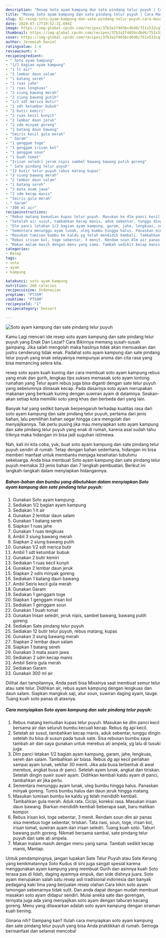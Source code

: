 ```yaml
---
description: "Resep Soto ayam kampung dan sate pindang telur puyuh | Cara Masak Soto ayam kampung dan sate pindang telur puyuh Yang Paling Enak"
title: "Resep Soto ayam kampung dan sate pindang telur puyuh | Cara Masak Soto ayam kampung dan sate pindang telur puyuh Yang Paling Enak"
slug: 92-resep-soto-ayam-kampung-dan-sate-pindang-telur-puyuh-cara-masak-soto-ayam-kampung-dan-sate-pindang-telur-puyuh-yang-paling-enak
date: 2020-07-17T19:52:31.694Z
image: https://img-global.cpcdn.com/recipes/37b3a1f465bcdbd6/751x532cq70/soto-ayam-kampung-dan-sate-pindang-telur-puyuh-foto-resep-utama.jpg
thumbnail: https://img-global.cpcdn.com/recipes/37b3a1f465bcdbd6/751x532cq70/soto-ayam-kampung-dan-sate-pindang-telur-puyuh-foto-resep-utama.jpg
cover: https://img-global.cpcdn.com/recipes/37b3a1f465bcdbd6/751x532cq70/soto-ayam-kampung-dan-sate-pindang-telur-puyuh-foto-resep-utama.jpg
author: Jeremiah Daniel
ratingvalue: 3.4
reviewcount: 4
recipeingredient:
- " Soto ayam kampung"
- "1/2 bagian ayam kampung"
- "1 lt air"
- "2 lembar daun salam"
- "1 batang sereh"
- "1 ruas jahe"
- "1 ruas lengkuas"
- "3 siung bawang merah"
- "2 siung bawang putih"
- "1/2 sdt merica butir"
- "1 sdt ketumbar bubuk"
- "2 butir kemiri"
- "1 ruas kecil kunyit"
- "2 lembar daun jeruk"
- "2 sdm minyak goreng"
- "1 batang daun bawang"
- "Seiris kecil gula merah"
- " Garam"
- "1 genggam toge"
- "1 genggam irisan kol"
- "1 genggam soun"
- "1 buah tomat"
- "Irisan seledri jeruk nipis sambel bawang bawang putih goreng"
- " Sate pindang telur puyuh"
- "12 butir telur puyuh rebus matang kupas"
- "3 siung bawang merah"
- "2 lembar daun salam"
- "1 batang sereh"
- "3 mata asam jawa"
- "2 sdm kecap manis"
- "Seiris gula merah"
- " Garam"
- "300 ml air"
recipeinstructions:
- "Rebus matang kemudian kupas telur puyuh. Masukan ke dlm panci kecil bersama air dan seluruh bumbu kecuali kecap. Rebus dg api kecil."
- "Setelah air susut, tambahkan kecap manis, aduk sebentar, tunggu dingin setelah itu bisa di susun pada tusuk sate. Sisa rebusan bumbu saya tambah air dan saya gunakan untuk merebus ati ampela, yg lalu di tusuki juga."
- "Dlm panci letakan 1/2 bagian ayam kampung, garam, jahe, lengkuas, sereh dan salam. Tambahkan air biasa. Rebus dg api kecil perlahan sampai ayam lunak, sekitar 30 menit. Jika ada busa terbentuk di awal merebus, angkat busa dr panci. Setelah ayam lunak, angkat dan tiriskan. Setelah dingin suwir suwir ayam. Didihkan kembali kaldu ayam di panci, tambahkan air jika perlu."
- "Sementara menunggu ayam lunak, uleg bumbu hingga halus. Panaskan minyak goreng. Tumis bumbu halus dan daun jeruk hingga matang."
- "Masukan tumisan bumbu ke kaldu yg telah mendidih kembali. Tambahkan gula merah. Aduk rata. Cicipi, koreksi rasa. Masukan irisan daun bawang. Biarkan mendidih kembali beberapa saat, baru matikan kompor."
- "Rebus irisan kol, toge sebentar, 3 menit. Rendam soun dlm air panas sisa merebus toge sebentar, tiriskan. Tata nasi, soun, toge, irisan kol, irisan tomat, suwiran ayam dan irisan seledri. Tuang kuah soto. Taburi bawang putih goreng. Nikmati bersama sambal, sate pindang telur puyuh dan sate ati ampela."
- "Makan malam masih dengan menu yang sama. Tambah sedikit kecap manis, Mantap."
categories:
- Resep
tags:
- soto
- ayam
- kampung

katakunci: soto ayam kampung 
nutrition: 260 calories
recipecuisine: Indonesian
preptime: "PT35M"
cooktime: "PT58M"
recipeyield: "1"
recipecategory: Dessert

---
```



![Soto ayam kampung dan sate pindang telur puyuh](https://img-global.cpcdn.com/recipes/37b3a1f465bcdbd6/751x532cq70/soto-ayam-kampung-dan-sate-pindang-telur-puyuh-foto-resep-utama.jpg)

Kamu Lagi mencari ide resep soto ayam kampung dan sate pindang telur puyuh yang Enak Dan Lezat? Cara Bikinnya memang susah-susah gampang. Jika salah mengolah maka hasilnya tidak akan memuaskan dan justru cenderung tidak enak. Padahal soto ayam kampung dan sate pindang telur puyuh yang enak selayaknya mempunyai aroma dan cita rasa yang bisa memancing selera kita.

resep soto ayam kuah kuning dan cara membuat soto ayam kampung rebus yang enak dan gurih, lengkap tips sukses memasak soto ayam lontong rumahan yang Telur ayam rebus juga bisa diganti dengan sate telur puyuh yang sebelumnya dimasak kecap. Pada dasarnya soto ayam merupakan makanan yang berkuah kuning dengan suwiran ayam di dalamnya. Seakan-akan setiap kota memiliki soto yang khas dan berbeda dari yang lain.

Banyak hal yang sedikit banyak berpengaruh terhadap kualitas rasa dari soto ayam kampung dan sate pindang telur puyuh, pertama dari jenis bahan, lalu pemilihan bahan segar hingga cara mengolah dan menyajikannya. Tak perlu pusing jika mau menyiapkan soto ayam kampung dan sate pindang telur puyuh yang enak di rumah, karena asal sudah tahu triknya maka hidangan ini bisa jadi suguhan istimewa.


Nah, kali ini kita coba, yuk, buat soto ayam kampung dan sate pindang telur puyuh sendiri di rumah. Tetap dengan bahan sederhana, hidangan ini bisa memberi manfaat untuk membantu menjaga kesehatan tubuhmu sekeluarga. Anda bisa membuat Soto ayam kampung dan sate pindang telur puyuh memakai 33 jenis bahan dan 7 langkah pembuatan. Berikut ini langkah-langkah dalam menyiapkan hidangannya.

<!--inarticleads1-->

##### Bahan-bahan dan bumbu yang dibutuhkan dalam menyiapkan Soto ayam kampung dan sate pindang telur puyuh:

1. Gunakan  Soto ayam kampung:
1. Sediakan 1/2 bagian ayam kampung
1. Sediakan 1 lt air
1. Gunakan 2 lembar daun salam
1. Gunakan 1 batang sereh
1. Siapkan 1 ruas jahe
1. Gunakan 1 ruas lengkuas
1. Ambil 3 siung bawang merah
1. Siapkan 2 siung bawang putih
1. Gunakan 1/2 sdt merica butir
1. Ambil 1 sdt ketumbar bubuk
1. Gunakan 2 butir kemiri
1. Sediakan 1 ruas kecil kunyit
1. Gunakan 2 lembar daun jeruk
1. Siapkan 2 sdm minyak goreng
1. Sediakan 1 batang daun bawang
1. Ambil Seiris kecil gula merah
1. Gunakan  Garam
1. Sediakan 1 genggam toge
1. Siapkan 1 genggam irisan kol
1. Sediakan 1 genggam soun
1. Gunakan 1 buah tomat
1. Gunakan Irisan seledri, jeruk nipis, sambel bawang, bawang putih goreng
1. Sediakan  Sate pindang telur puyuh
1. Sediakan 12 butir telur puyuh, rebus matang, kupas
1. Gunakan 3 siung bawang merah
1. Siapkan 2 lembar daun salam
1. Siapkan 1 batang sereh
1. Gunakan 3 mata asam jawa
1. Sediakan 2 sdm kecap manis
1. Ambil Seiris gula merah
1. Sediakan  Garam
1. Gunakan 300 ml air


Dilihat dari tampilannya, Anda pasti bisa Misalnya saat membuat semur telur atau sate telur. Didihkan air, rebus ayam kampung dengan lengkuas dan daun salam. Siapkan mangkuk saji, atur soun, suwiran daging ayam, tauge. Tuang kuah soto panas di atasnya. 

<!--inarticleads2-->

##### Cara menyiapkan Soto ayam kampung dan sate pindang telur puyuh:

1. Rebus matang kemudian kupas telur puyuh. Masukan ke dlm panci kecil bersama air dan seluruh bumbu kecuali kecap. Rebus dg api kecil.
1. Setelah air susut, tambahkan kecap manis, aduk sebentar, tunggu dingin setelah itu bisa di susun pada tusuk sate. Sisa rebusan bumbu saya tambah air dan saya gunakan untuk merebus ati ampela, yg lalu di tusuki juga.
1. Dlm panci letakan 1/2 bagian ayam kampung, garam, jahe, lengkuas, sereh dan salam. Tambahkan air biasa. Rebus dg api kecil perlahan sampai ayam lunak, sekitar 30 menit. Jika ada busa terbentuk di awal merebus, angkat busa dr panci. Setelah ayam lunak, angkat dan tiriskan. Setelah dingin suwir suwir ayam. Didihkan kembali kaldu ayam di panci, tambahkan air jika perlu.
1. Sementara menunggu ayam lunak, uleg bumbu hingga halus. Panaskan minyak goreng. Tumis bumbu halus dan daun jeruk hingga matang.
1. Masukan tumisan bumbu ke kaldu yg telah mendidih kembali. Tambahkan gula merah. Aduk rata. Cicipi, koreksi rasa. Masukan irisan daun bawang. Biarkan mendidih kembali beberapa saat, baru matikan kompor.
1. Rebus irisan kol, toge sebentar, 3 menit. Rendam soun dlm air panas sisa merebus toge sebentar, tiriskan. Tata nasi, soun, toge, irisan kol, irisan tomat, suwiran ayam dan irisan seledri. Tuang kuah soto. Taburi bawang putih goreng. Nikmati bersama sambal, sate pindang telur puyuh dan sate ati ampela.
1. Makan malam masih dengan menu yang sama. Tambah sedikit kecap manis, Mantap.


Untuk pendampingnya, jangan lupakan Sate Telur Puyuh atau Sate Kerang yang kenikmatannya Soto Kudus di sini juga sangat spesial karena menggunakan ayam kampung yang membuat Gurih dan asinnya kuah Soto terasa pas di lidah, daging ayamnya empuk, dan side dishnya juara. Soto ayam merupakan salah satu resep asli tradisional indonesia dan banyak pedagang kaki lima yang berjualan resep olahan Cara bikin soto ayam lamongan sebenarnya tidak sulit. Dan anda dapat dengan mudah membuat masakan soto ayam didapur sendiri. Mulai aneka sate dan gorengan, ternyata juga ada yang menyajikan soto ayam dengan taburan kacang goreng. Menu yang ditawarkan adalah soto ayam kampung dengan siraman kuah bening. 

Gimana nih? Gampang kan? Itulah cara menyiapkan soto ayam kampung dan sate pindang telur puyuh yang bisa Anda praktikkan di rumah. Semoga bermanfaat dan selamat mencoba!
